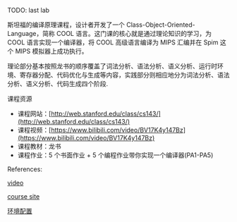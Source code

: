 TODO: last lab

斯坦福的编译原理课程，设计者开发了一个 Class-Object-Oriented-Language，简称 COOL 语言。这门课的核心就是通过理论知识的学习，为 COOL 语言实现一个编译器，将 COOL 高级语言编译为 MIPS 汇编并在 Spim 这个 MIPS 模拟器上成功执行。

理论部分基本按照龙书的顺序覆盖了词法分析、语法分析、语义分析、运行时环境、寄存器分配、代码优化与生成等内容，实践部分则相应地分为词法分析、语法分析、语义分析、代码生成四个阶段.

课程资源

* 课程网站：[http://web.stanford.edu/class/cs143/](http://web.stanford.edu/class/cs143/)
* 课程视频：[https://www.bilibili.com/video/BV17K4y147Bz](https://www.bilibili.com/video/BV17K4y147Bz)
* 课程教材：龙书
* 课程作业：5 个书面作业 + 5 个编程作业带你实现一个编译器(PA1-PA5)


References: 


[video](https://www.bilibili.com/video/BV17K4y147Bz/?p=1)



[course site	](http://web.stanford.edu/class/cs143/)



[环境配置](https://blog.csdn.net/weixin_53369402/article/details/126685257)

